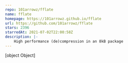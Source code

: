 ```yaml
---
repo: 101arrowz/fflate
name: fflate
homepage: https://101arrowz.github.io/fflate
url: https://github.com/101arrowz/fflate
stars: 2396
starredAt: 2021-07-02T22:00:58Z
description: |-
    High performance (de)compression in an 8kB package
---
```


[object Object]
